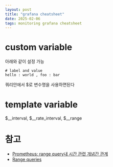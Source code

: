 ```yaml
---
layout: post
title: "grafana cheatsheet"
date: 2025-02-06
tags: monitoring grafana cheatsheet
---
```


# custom variable
아래와 같이 설정 가능

```
# label and value
hello : world , foo : bar
```

쿼리안에서 $로 변수명을 사용하면된다

# template variable

$__interval, $__rate_interval, $__range

# 참고
* [Prometheus: range query내 시간 관련 개념간 관계](https://www.anyflow.net/sw-engineer/prometheus-range-query-time-concepts)
* [Range queries](https://prometheus.io/docs/prometheus/latest/querying/api/#range-queries)